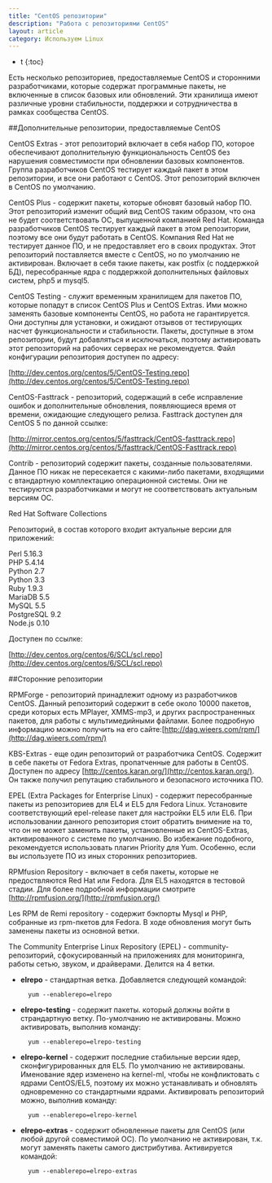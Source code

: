 ```yaml
---
title: "CentOS репозитории"
description: "Работа с репозиториями CentOS"
layout: article
category: Используем Linux
---
```


* t
{:toc}

Есть несколько репозиториев, предоставляемые CentOS и сторонними разработчиками, которые содержат программные пакеты, не включенные в список базовых или обновлений. Эти хранилища имеют различные уровни стабильности, поддержки и сотрудничества в рамках сообщества CentOS.

##Дополнительные репозитории, предоставляемые CentOS

CentOS Extras - этот репозиторий включает в себя набор ПО, которое обеспечивают дополнительную функциональность CentOS без нарушения совместимости при обновлении базовых компонентов. Группа разработчиков CentOS тестирует каждый пакет в этом репозитории, и все они работают с CentOS. Этот репозиторий включен в CentOS по умолчанию.

CentOS Plus - содержит пакеты, которые обновят базовый набор ПО. Этот репозиторий изменит общий вид CentOS таким образом, что она не будет соответствовать ОС, выпущенной компанией Red Hat. Команда разработчиков CentOS тестирует каждый пакет в этом репозитории, поэтому все они будут работать в CentOS. Компания Red Hat не тестирует данное ПО, и не предоставляет его в своих продуктах. Этот репозиторий поставляется вместе с CentOS, но по умолчанию не активирован. Включает в себя такие пакеты, как postfix (с поддержкой БД), пересобранные ядра с поддержкой дополнительных файловых систем, php5 и mysql5.

CentOS Testing - служит временным хранилищем для пакетов ПО, которые попадут в список CentOS Plus и CentOS Extras. Ими можно заменять базовые компоненты CentOS, но работа не гарантируется. Они доступны для установки, и ожидают отзывов от тестирующих насчет функциональности и стабильности. Пакеты, доступные в этом репозитории, будут добавляться и исключаться, поэтому активировать этот репозиторий на рабочих серверах не рекомендуется. Файл конфигурации репозитория доступен по адресу:

[http://dev.centos.org/centos/5/CentOS-Testing.repo](http://dev.centos.org/centos/5/CentOS-Testing.repo)

CentOS-Fasttrack - репозиторий, содержащий в себе исправление ошибок и дополнительные обновления, появляющиеся время от времени, ожидающие следующего релиза. Fasttrack доступен для CentOS 5 по данной ссылке:

[http://mirror.centos.org/centos/5/fasttrack/CentOS-fasttrack.repo](http://mirror.centos.org/centos/5/fasttrack/CentOS-Fasttrack.repo)

Contrib - репозиторий содержит пакеты, созданные пользователями. Данное ПО никак не пересекается с какими-либо пакетами, входящими с втандартную комплектацию операционной системы. Они не тестируются разработчиками и могут не соответствовать актуальным версиям ОС.

Red Hat Software Collections

Репозиторий, в состав которого входит актуальные версии для приложений:

Perl 5.16.3<br>
PHP 5.4.14<br>
Python 2.7<br>
Python 3.3<br>
Ruby 1.9.3<br>
MariaDB 5.5<br>
MySQL 5.5<br>
PostgreSQL 9.2<br>
Node.js 0.10<br>

Доступен по ссылке:

[http://dev.centos.org/centos/6/SCL/scl.repo](http://dev.centos.org/centos/6/SCL/scl.repo)

		

##Сторонние репозитории

RPMForge - репозиторий принадлежит одному из разработчиков CentOS. Данный репозиторий содержит в себе около 10000 пакетов, среди которых есть MPlayer, XMMS-mp3, и других распространенных пакетов, для работы с мультимедийными файлами. Более подробную информацию можно получить на его сайте:[http://dag.wieers.com/rpm/](http://dag.wieers.com/rpm/)

KBS-Extras - еще один репозиторий от разработчика CentOS. Содержит в себе пакеты от Fedora Extras, пропатченные для работы в CentOS. Доступен по адресу [http://centos.karan.org/](http://centos.karan.org/). Он также получил репутацию стабильного и безопасного источника ПО.

EPEL (Extra Packages for Enterprise Linux) - содержит пересобранные пакеты из репозиториев для EL4 и EL5 для Fedora Linux. Установите соответствующий epel-release пакет для настройки EL5 или EL6. При использовании данного репозитория стоит обратить внимение на то, что он не может заменить пакеты, установленные из CentOS-Extras, активированного с системе по умолчанию. Во избежание подобного, рекомендуется использовать плагин Priority для Yum. Особенно, если вы используете ПО из иных сторонних репозиториев.

RPMfusion Repository - включает в себя пакеты, которые не предоствляются Red Hat или Fedora. Для EL5 находятся в тестовой стадии. Для более подробной информации смотрите [http://rpmfusion.org/](http://rpmfusion.org/)

Les RPM de Remi repository - содержит бэкпорты Mysql и PHP, собранные из rpm-пкетов для Fedora. В ходе обновления могут быть заменены пакеты из основной ветки.

The Community Enterprise Linux Repository (EPEL) - community-репозиторий, сфокусированный на приложениях для мониторинга, работы сетью, звуком, и драйверами. Делится на 4 ветки.

* **elrepo** - стандартная ветка. Добавляется следующей командой:

        yum --enablerepo=elrepo


* **elrepo-testing** - содержит пакеты. который должны войти в страндартную ветку. По-умолчанию не активированы. Можно активировать, выполнив команду:

        yum --enablerepo=elrepo-testing

* **elrepo-kernel** - содержит последние стабильные версии ядер, сконфигурированных для EL5. По умолчанию не активированы. Именование ядер изменено на kernel-ml, чтобы не конфликтовать с ядрами CentOS/EL5, поэтому их можно устанавливать и обновлять одновременно со стандартными ядрами. Активировать репозиторий можно, выполнив команду:

        yum --enablerepo=elrepo-kernel

* **elrepo-extras** - содержит обновленные пакеты для CentOS (или любой другой совместимой ОС). По умолчанию не активирован, т.к. могут заменять пакеты самого дистрибутива. Активируется командой:

        yum --enablerepo=elrepo-extras
